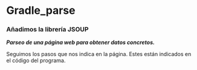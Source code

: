 # Gradle_parse
### Añadimos la librería JSOUP
***Parseo de una página web para obtener datos concretos.***

Seguimos los pasos que nos indica en la página. Estes están indicados en el código del programa.





